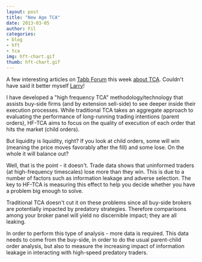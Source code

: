 ```yaml
---
layout: post
title: "New Age TCA"
date: 2013-03-05
author: Fil
categories:
- blog
- hft
- tca
img: hft-chart.gif
thumb: hft-chart.gif
---
```

A few interesting articles on [Tabb Forum](http://tabbforum.com) this week [about TCA](http://tabbforum.com/opinions/opacity-through-transparency-why-traditional-tca-needs-to-change?utm_source=TabbFORUM+Alerts&utm_campaign=7dae8d106c-UA-12160392-1&utm_medium=email). Couldn't have said it better myself [Larry](http://tabbforum.com/users/ltabb/profile)!

I have developed a "high frequency TCA" methodology/technology that assists buy-side firms (and by extension sell-side) to see deeper inside their execution processes. While traditional TCA takes an aggregate approach to evaluating the performance of long-running trading intentions (parent orders), HF-TCA aims to focus on the quality of execution of each order that hits the market (child orders).

But liquidity is liquidity, right? If you look at child orders, some will win (meaning the price moves favorably after the fill) and some lose. On the whole it will balance out?

Well, that is the point - it doesn't. Trade data shows that uninformed traders (at high-frequency timescales) lose more than they win. This is due to a number of factors such as information leakage and adverse selection. The key to HF-TCA is measuring this effect to help you decide whether you have a problem big enough to solve.

Traditional TCA doesn't cut it on these problems since all buy-side brokers are potentially impacted by predatory strategies. Therefore comparisons among your broker panel will yield no discernible impact; they are all leaking.

In order to perform this type of analysis - more data is required. This data needs to come from the buy-side, in order to do the usual parent-child order analysis, but also to measure the increasing impact of information leakage in interacting with high-speed predatory traders.
